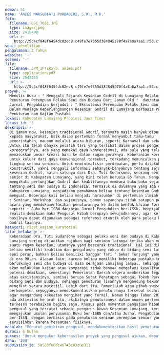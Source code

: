 ```yaml
---
nomor: 51
nama: 'ANIES MARSUDIATI PURBADIRI, S.H., M.H.'
foto:
  filename: DSC_7051.JPG
  type: image/jpeg
  size: 2410498
  url: >-
    http://5c4cf848f6454dc02ec8-c49fe7e7355d384845270f4a7a0a7aa1.r53.cf2.rackcdn.com/845fcfd3-2d9b-48e2-a788-1b2aad30ed6a/DSC_7051.JPG
seni: penelitian
pengalaman: 3 Tahun
website: '-'
sosmed: '-'
file:
  filename: JPM_IPTEKS-b. anies.pdf
  type: application/pdf
  size: 2642235
  url: >-
    http://5c4cf848f6454dc02ec8-c49fe7e7355d384845270f4a7a0a7aa1.r53.cf2.rackcdn.com/b0f5050f-0f0a-4cb3-bf11-e603f0f65a30/JPM_IPTEKS-b.%20anies.pdf
proyek: >-
  Menulis Buku : " Menggali Sejarah Kesenian Godril di Lumajang Melalui
  Penuturan Perempuan Pelaku Seni dan Budaya Dari Jaman Old "  dan/atau Menyusun
  Jurnal  Pengabdian berjudul : " Eksistensi Perempuan Pelaku Seni dan Budaya
  Dalam Menjaga Keberlangsungan Kesenian Godril di Lumajang Berbasis Pada
  Penuturan dan Kajian Pustaka
lokasi: Kabupaten Lumajang Propinsi Jawa Timur
lokasi_id: ''
deskripsi: >-
  Di jaman now, kesenian tradisional Godril ternyata masih banyak dipertontonkan
  kepada masyarakat, baik dalam pertemuan formal menyambut tamu-tamu
  pemerintahan, maupun melalui acara hiburan, seperti Karnaval dan sebagainya.
  Untuk itu telah banyak pelatih tari yang terlibat dalam proses pengerjaan
  koreografinya, ada yang memakai gaya konvensional, ada pula yang telah
  memasukkan unsur kreasi baru ke dalam ragam geraknya. Keberanian koreografer
  untuk keluar dari gaya konvensional tersebut, terkadang memunculkan polemik di
  lingkup sesama seniman. Untuk meminimalisir perdebatan, perlu dilakukan upaya
  konstruktif, yakni menggali informasi sebanyak-banyaknya tentang sejarah
  kesenian Godril, salah satunya dari Dra. Tuti Sudarsono, seorang seniman
  senior di Kabupaten Lumajang, yang kini telah berusia 86 Tahun. Pengalamannya
  mengikuti pertunjukan Godril dan keaktifannya membaca buku-buku sejarah
  tentang seni dan budaya di Indonesia, termasuk di dalamnya yang ada di
  Kabupaten Lumajang, menjadikan pemahaman beliau tentang kesenian Godril
  menguat. Beberapa kali beliau menjadi narasumber di pertemuan ilmiah, seperti
  : Seminar, Workshop, dan sejenisnya, namun sayangnya tidak satupun penggagas
  acara yang mendokumentasikan penuturannya ke dalam bentuk bacaan formal,
  seperti : Buku ber-ISBN dan/atau Jurnal Pengabdian ber-ISSN. berpijak dari
  realita demikian maka Pengusul Hibah berupaya mewujudkannya, agar kelak
  hasilnya dapat digunakan sebagai referensi otentik oleh para pelaku kesenian
  Godril lainnya.
kategori: riset_kajian_kuratorial
latar_belakang: >-
  Keberadaan Dra. Tuti Sudarsono sebagai pelaku seni dan budaya di Kabupaten
  Lumajang sering dijadikan rujukan bagi seniman lainnya ketika akan mementaskan
  suatu ragam kesenian, utamanya yang bercorak tradisional. Hal ini dikarenakan
  beliau memiliki keahlian dan pengalaman yang cukup di bidang seni tari dan
  seni peran, bahkan beliau memiliki Sanggar Tari " Sekar Tunjung" yang berjaya
  di era 90-an. Alasan lain, karena beliau memiliki beberapa pustaka terkait
  berlakunya seni dan budaya di masa Kerajaan Lamajang lampau, sehingga ketika
  akan melakukan kajian atau komparasi tidak banyak mengalami kesulitan. Melihat
  potensi demikian, semestinya Pemerintah Daerah segera memberikan legalitas
  atas eksistensinya, semisal berupa Surat Penetapan sebagai Tokoh Perempuan di
  bidang Seni dan Budaya, sehingga penuturan lisannya mengandung kekuatan
  mengikat secara materiil. Lebih dari itu, Pemerintah atau pihak swasta yang
  berkompeten seyogyanya mendokumentasikan penuturannya tersebut secara tertulis
  agar mengandung kekuatan mengikat yang formil. Namun hingga Tahun 2017 belum
  ada aktivitas ke arah itu, akibatnya penuturannya dalam momen pertemuan ilmiah
  terkesan terabaikan begitu saja. Khusus pada momentum pengajuan hibah ini,
  pengusul yang tercatat sebagai pengurus Dewan Kesenian Lumajang, terinspirasi
  mengajukan usulan penyusunan Buku ber-ISBN dan/atau Jurnal Pengabdian
  ber-ISSN, dengan berbasis pada penuturan seniman perempuan senior yang nyaris
  tersisihkan karena kerentaan fisiknya.
masalah: "Menurut pemikiran pengusul, mendokumentasikan hasil penuturan Dra. Tuti Sudarsono sebagai pelaku seni dan budaya yang telah senior di Kabupaten Lumajang, akan membuahkan beberapa manfaat, sebagai berikut :\r\na. Memberikan penghormatan kepada Dra. Tuti Sudarsono atas kinerja dan prestasinya dalam memperlihatkan dan menjaga keberlangsungan kesenian tradisional, khususnya kesenian Godril di Kabupaten Lumajang.\r\nb. Menyiapkan dokumen tertulis tentang sejarah kesenian Godril di Kabupaten Lumajang agar memudahkan para pelaku seni dan budaya lainnya dalam hal mendapatkan informasi otentik untuk mengolah dan memeragakannya, tanpa harus keluar dari patokan atau pakem yang telah berlaku dan diyakini secara umum di kalangan seniman.\r\nc. Menggugah Pemerintah Daerah agar secara sadar dan bertanggungjawab memberikan legalitas berupa Surat Penetapan kepada Dra. Tuti Sudarsono sebagai pelaku seni dan budaya di Kabupaten Lumajang.\r\nd. Menginisiasi Dinas Pariwisata dan Kebudayaan Kabupaten Lumajang selaku representasi Pemerintah, untuk mengusukan Hak Kekayaan Intelektual atas keberadaan dan keberlakuaan kesenian Godril di Lumajang.\r\nDengan pokok-pokok pikiran tersebut, pengusul yang juga berlatar belakang sebagai akademisi akan mensinergikan wawasan tentang kesenian Godril yang didapat dari penuturan pelaku senior dengan klompetensi menyusun naskah tertulis untuk dijadikan Buku-ber ISBN dan/atau Jurnal Pengabdian ber-ISSN, sehingga akan berdampak baik secara moral maupun akademik. "
durasi: 6 bulan
sukses: "Untuk mengukur keberhasilan proyek yang pengusul ajukan, dapat dilihat dari :\r\na. Kooperatifnya obyek yang dituju, dalam hal ini Dra. Tuti Sudarsono\r\nb. Didukungnya ide pengusul oleh Ketua Dewan Kesenian Lumajang dan Kabid Kebudayaan dari Dinas Pariwisata dan Kebudayaan Kabupaten Lumajang\r\nc. Difasilitasinya hasil penyusunan naskah Buku oleh Penerbit yang terdaftar secara resmi di Indonesia \r\nd. Diterimanya naskah Jurnal Pengabdian oleh pengelola Jurnal Terakreditasi/Non-Terakreditasi di Indonesia\r\ne. Diaksesnya hasil tulisan formal pengusul oleh masyarakat."
dana: '200'
submission_id: 5a583f66dc46740c03c0e311
---
```

